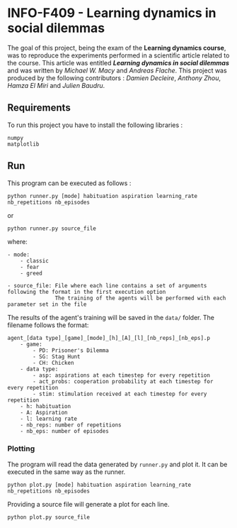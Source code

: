 # INFO-F409 - Learning dynamics in social dilemmas
The goal of this project, being the exam of the **Learning dynamics course**, was to reproduce the experiments performed in a scientific article related to the course. This article was entitled ***Learning dynamics in social dilemmas*** and was written by *Michael W. Macy* and *Andreas Flache*. This project was produced by the following contributors : *Damien Decleire*, *Anthony Zhou*, *Hamza El Miri* and *Julien Baudru*.

## Requirements
To run this project you have to install the following libraries :
```
numpy
matplotlib
```

## Run
This program can be executed as follows :
```
python runner.py [mode] habituation aspiration learning_rate nb_repetitions nb_episodes
```
or
```
python runner.py source_file
```
where:
```
- mode:
    - classic
    - fear
    - greed
    
- source_file: File where each line contains a set of arguments following the format in the first execution option
               The training of the agents will be performed with each parameter set in the file
```

The results of the agent's training will be saved in the ```data/``` folder. The filename follows the format:
```
agent_[data type]_[game]_[mode]_[h]_[A]_[l]_[nb_reps]_[nb_eps].p
    - game:
        - PD: Prisoner's Dilemma
        - SG: Stag Hunt
        - CH: Chicken
    - data type:
        - asp: aspirations at each timestep for every repetition
        - act_probs: cooperation probability at each timestep for every repetition
        - stim: stimulation received at each timestep for every repetition
    - h: habituation
    - A: Aspiration
    - l: learning rate
    - nb_reps: number of repetitions
    - nb_eps: number of episodes 
```

### Plotting

The program will read the data generated by  ```runner.py``` and plot it. It can be executed in the same way as the
runner.

```
python plot.py [mode] habituation aspiration learning_rate nb_repetitions nb_episodes
```

Providing a source file will generate a plot for each line.

```
python plot.py source_file
```


